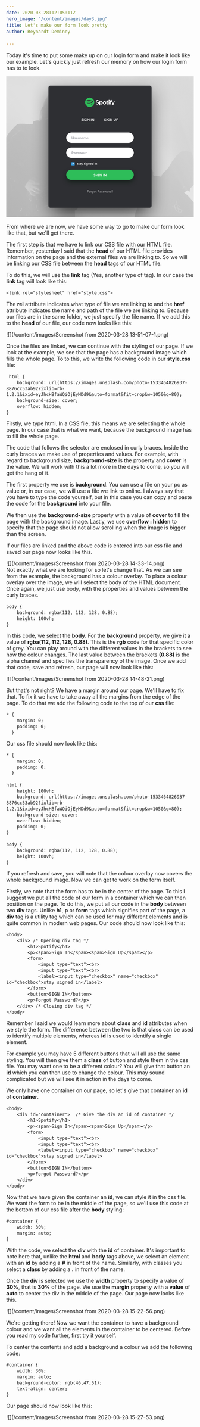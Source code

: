 ```yaml
---
date: 2020-03-28T12:05:11Z
hero_image: "/content/images/day3.jpg"
title: Let's make our form look pretty
author: Reynardt Deminey

---
```

Today it's time to put some make up on our login form and make it look like our example. Let's quickly just refresh our memory on how our login form has to to look. 

![](/content/images/spotify-2.png)

From where we are now, we have some way to go to make our form look like that, but we'll get there.

The first step is that we have to link our CSS file with our HTML file. Remember, yesterday I said that the **head** of our HTML file provides information on the page and the external files we are linking to. So we will be linking our CSS file between the **head** tags of our HTML file.

To do this, we will use the **link** tag (Yes, another type of tag). In our case the **link** tag will look like this:

    <link rel="stylesheet" href="style.css">

The **rel** attribute indicates what type of file we are linking to and the **href** attribute indicates the name and path of the file we are linking to. Because our files are in the same folder, we just specify the file name. If we add this to the **head** of our file, our code now looks like this:

![](/content/images/Screenshot from 2020-03-28 13-51-07-1.png) 

Once the files are linked, we can continue with the styling of our page. If we look at the example, we see that the page has a background image which fills the whole page. To to this, we write the following code in our **style.css** file:

     html {
        background: url(https://images.unsplash.com/photo-1533464826937-8876cc53ab92?ixlib=rb-1.2.1&ixid=eyJhcHBfaWQiOjEyMDd9&auto=format&fit=crop&w=1050&q=80);
        background-size: cover;
        overflow: hidden;
    }

Firstly, we type html. In a CSS file, this means we are selecting the whole page. In our case that is what we want, because the background image has to fill the whole page.

The code that follows the selector are enclosed in curly braces. Inside the curly braces we make use of properties and values. For example, with regard to background size, **background-size** is the property and **cover** is the value. We will work with this a lot more in the days to come, so you will get the hang of it. 

The first property we use is **background**. You can use a file on your pc as value or, in our case, we will use a file we link to online. I always say that you have to type the code yourself, but in this case you can copy and paste the code for the **background** into your file.

We then use the **background-size** property with a value of **cover** to fill the page with the background image. Lastly, we use **overflow : hidden** to specify that the page should not allow scrolling when the image is bigger than the screen.

If our files are linked and the above code is entered into our css file and saved our page now looks like this. 

![](/content/images/Screenshot from 2020-03-28 14-33-14.png)  
Not exactly what we are looking for so let's change that. As we can see from the example, the background has a colour overlay. To place a colour overlay over the image, we will select the body of the HTML document. Once again, we just use body, with the properties and values between the curly braces. 

    body {
        background: rgba(112, 112, 128, 0.88);
        height: 100vh;    
    }

In this code, we select the **body**. For the **background** property, we give it a value of **rgba(112, 112, 128, 0.88)**. This is the **rgb** code for that specific color of grey. You can play around with the different values in the brackets to see how the colour changes. The last value between the brackets **(0.88)** is the alpha channel and specifies the transparency of the image. Once we add that code, save and refresh, our page will now look like this:

![](/content/images/Screenshot from 2020-03-28 14-48-21.png)

But that's not right? We have a margin around our page. We'll have to fix that. To fix it we have to take away all the margins from the edge of the page. To do that we add the following code to the top of our **css** file:

    * {
        margin: 0;
        padding: 0;
      }

Our css file should now look like this:

    * {
        margin: 0;
        padding: 0;
      }
    
    html {
        height: 100vh;
        background: url(https://images.unsplash.com/photo-1533464826937-8876cc53ab92?ixlib=rb-1.2.1&ixid=eyJhcHBfaWQiOjEyMDd9&auto=format&fit=crop&w=1050&q=80);
        background-size: cover;
        overflow: hidden;
        padding: 0;
    }
    
    body {
        background: rgba(112, 112, 128, 0.88);
        height: 100vh;    
    }

If you refresh and save, you will note that the colour overlay now covers the whole background image. Now we can get to work on the form itself.

Firstly, we note that the form has to be in the center of the page. To this I suggest we put all the code of our form in a container which we can then position on the page. To do this, we put all our code in the **body** between two **div** tags. Unlike **h1**, **p** or **form** tags which signifies part of the page, a **div** tag is a utility tag which can be used for may different elements and is quite common in modern web pages. Our code should now look like this:

    <body>
        <div> /* Opening div tag */
            <h1>Spotify</h1>
            <p><span>Sign In</span><span>Sign Up</span></p>
            <form>
                <input type="text"><br>
                <input type="text"><br> 
                <label><input type="checkbox" name="checkbox" id="checkbox">stay signed in</label>
            </form>
            <button>SIGN IN</button>
            <p>Forgot Password?</p>
        </div> /* Closing div tag */
    </body>

Remember I said we would learn more about **class** and **id** attributes when we style the form. The difference between the two is that **class** can be used to identify multiple elements, whereas **id** is used to identify a single element.

For example you may have 5 different buttons that will all use the same styling. You will then give them a **class** of button and style them in the css file. You may want one to be a different colour? You will give that button an **id** which you can then use to change the colour. This may sound complicated but we will see it in action in the days to come.

We only have one container on our page, so let's give that container an **id** of **container**.

    <body>
        <div id="container">  /* Give the div an id of container */
            <h1>Spotify</h1>
            <p><span>Sign In</span><span>Sign Up</span></p>
            <form>
                <input type="text"><br>
                <input type="text"><br> 
                <label><input type="checkbox" name="checkbox" id="checkbox">stay signed in</label>
            </form>
            <button>SIGN IN</button>
            <p>Forgot Password?</p>
        </div>    
    </body>

Now that we have given the container an **id**, we can style it in the css file. We want the form to be in the middle of the page, so we'll use this code at the bottom of our css file after the **body** styling:

    #container {
        width: 30%;
        margin: auto;
    }

With the code, we select the **div** with the **id** of container. It's important to note here that, unlike the **html** and **body** tags above, we select an element with an **id** by adding a **#** in front of the name. Similarly, with classes you select a **class** by adding a **.** in front of the name.

Once the **div** is selected we use the **width** property to specify a value of **30%**, that is **30%** of the page. We use the **margin** property with a **value** of **auto** to center the div in the middle of the page. Our page now looks like this.

![](/content/images/Screenshot from 2020-03-28 15-22-56.png)

We're getting there! Now we want the container to have a background colour and we want all the elements in the container to be centered. Before you read my code further, first try it yourself.

To center the contents and add a background a colour we add the following code:

    #container {
        width: 30%;
        margin: auto;
        background-color: rgb(46,47,51);
        text-align: center;
    }

Our page should now look like this:

![](/content/images/Screenshot from 2020-03-28 15-27-53.png)

 